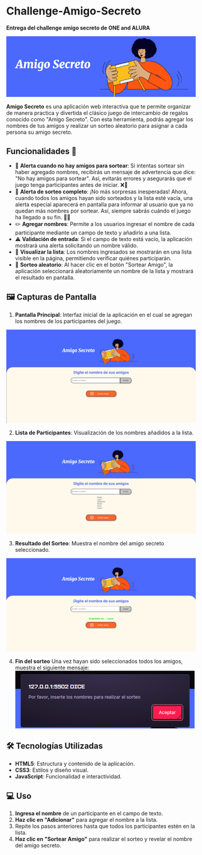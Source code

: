 # Challenge-Amigo-Secreto
**Entrega del challenge amigo secreto de ONE and ALURA**

![alt text](image-1.png)

**Amigo Secreto** es una aplicación web interactiva que te permite organizar de manera practica y divertida el clásico juego de intercambio de regalos conocido como "Amigo Secreto". Con esta herramienta, podrás agregar los nombres de tus amigos y realizar un sorteo aleatorio para asignar a cada persona su amigo secreto.

## Funcionalidades 🚀
- 🚨 **Alerta cuando no hay amigos para sortear**: Si intentas sortear sin haber agregado nombres, recibirás un mensaje de advertencia que dice: "No hay amigos para sortear". Así, evitarás errores y asegurarás que el juego tenga participantes antes de iniciar. ❌🎲
- 🎉 **Alerta de sorteo completo**: ¡No más sorpresas inesperadas! Ahora, cuando todos los amigos hayan sido sorteados y la lista esté vacía, una alerta especial aparecerá en pantalla para informar al usuario que ya no quedan más nombres por sortear. Así, siempre sabrás cuándo el juego ha llegado a su fin. 🏁🎊
- ✏️ **Agregar nombres**: Permite a los usuarios ingresar el nombre de cada participante mediante un campo de texto y añadirlo a una lista.
- ⚠️ **Validación de entrada**: Si el campo de texto está vacío, la aplicación mostrará una alerta solicitando un nombre válido.
- 📜 **Visualizar la lista**: Los nombres ingresados se mostrarán en una lista visible en la página, permitiendo verificar quiénes participarán.
- 🎲 **Sorteo aleatorio**: Al hacer clic en el botón "Sortear Amigo", la aplicación seleccionará aleatoriamente un nombre de la lista y mostrará el resultado en pantalla.

## 🖼️ Capturas de Pantalla

1. **Pantalla Principal**: Interfaz inicial de la aplicación en el cual se agregan los nombres de los participantes del juego.

![alt text](image-2.png)

2. **Lista de Participantes**: Visualización de los nombres añadidos a la lista.

![](image-3.png)

3. **Resultado del Sorteo**: Muestra el nombre del amigo secreto seleccionado.

![alt text](image-4.png)

4. **Fin del sorteo** Una vez hayan sido seleccionados todos los amigos, muestra el siguiente mensaje:
![alt text](image-5.png)

## 🛠️ Tecnologías Utilizadas

- **HTML5**: Estructura y contenido de la aplicación.
- **CSS3**: Estilos y diseño visual.
- **JavaScript**: Funcionalidad e interactividad.

## 💻 Uso

1. **Ingresa el nombre** de un participante en el campo de texto.
2. **Haz clic en "Adicionar"** para agregar el nombre a la lista.
3. Repite los pasos anteriores hasta que todos los participantes estén en la lista.
4. **Haz clic en "Sortear Amigo"** para realizar el sorteo y revelar el nombre del amigo secreto.
